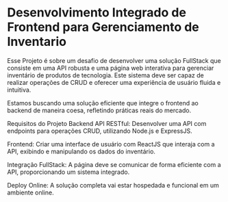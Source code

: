 # Desenvolvimento Integrado de Frontend para Gerenciamento de Inventario

Esse Projeto é sobre um desafio de desenvolver uma solução FullStack que consiste em uma API robusta e uma página web interativa para gerenciar inventário de produtos de tecnologia. Este sistema deve ser capaz de realizar operações de CRUD e oferecer uma experiência de usuário fluida e intuitiva.

Estamos buscando uma solução eficiente que integre o frontend ao backend de maneira coesa, refletindo práticas reais do mercado.

Requisitos do Projeto Backend API RESTful: Desenvolver uma API com endpoints para operações CRUD, utilizando Node.js e ExpressJS.

Frontend: Criar uma interface de usuário com ReactJS que interaja com a API, exibindo e manipulando os dados do inventário.

Integração FullStack: A página deve se comunicar de forma eficiente com a API, proporcionando um sistema integrado.

Deploy Online: A solução completa vai estar hospedada e funcional em um ambiente online.
